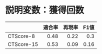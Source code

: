 # 説明変数：獲得回数
| | 適合率 | 再現率 | F1値 |
| :-- | --: | --: | --: |
| CTScore-8 | 0.48 | 0.22 | 0.3 |
| CTScore-15 | 0.53 | 0.09 | 0.16 |

